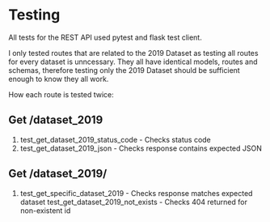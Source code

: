 # Testing
All tests for the REST API used pytest and flask test client. 

I only tested routes that are related to the 2019 Dataset as testing all routes for every dataset is unncessary. They all have identical models, routes and schemas, therefore testing only the 2019 Dataset should be sufficient enough to know they all work.

How each route is tested twice:

## Get /dataset_2019
1. test_get_dataset_2019_status_code - Checks status code
2. test_get_dataset_2019_json - Checks response contains expected JSON

## Get /dataset_2019/<id>
1. test_get_specific_dataset_2019 - Checks response matches expected dataset 
test_get_dataset_2019_not_exists - Checks 404 returned for non-existent id
